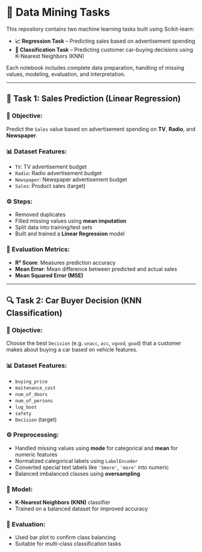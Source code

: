 # 🧠 Data Mining Tasks

This repository contains two machine learning tasks built using Scikit-learn:

- **📈 Regression Task** – Predicting sales based on advertisement spending
- **🧪 Classification Task** – Predicting customer car-buying decisions using K-Nearest Neighbors (KNN)

Each notebook includes complete data preparation, handling of missing values, modeling, evaluation, and interpretation.

---

## 🔨 Task 1: Sales Prediction (Linear Regression)

### 🎯 Objective:
Predict the `Sales` value based on advertisement spending on **TV**, **Radio**, and **Newspaper**.

### 📊 Dataset Features:
- `TV`: TV advertisement budget
- `Radio`: Radio advertisement budget
- `Newspaper`: Newspaper advertisement budget
- `Sales`: Product sales (target)

### ⚙️ Steps:
- Removed duplicates
- Filled missing values using **mean imputation**
- Split data into training/test sets
- Built and trained a **Linear Regression** model

### 📐 Evaluation Metrics:
- **R² Score**: Measures prediction accuracy
- **Mean Error**: Mean difference between predicted and actual sales
- **Mean Squared Error (MSE)**


---

## 🔍 Task 2: Car Buyer Decision (KNN Classification)

### 🎯 Objective:
Choose the best `Decision` (e.g. `unacc`, `acc`, `vgood`, `good`) that a customer makes about buying a car based on vehicle features.

### 📊 Dataset Features:
- `buying_price`
- `maitenance_cost`
- `num_of_doors`
- `num_of_persons`
- `lug_boot`
- `safety`
- `Decision` (target)

### ⚙️ Preprocessing:
- Handled missing values using **mode** for categorical and **mean** for numeric features
- Normalized categorical labels using `LabelEncoder`
- Converted special text labels like `'5more'`, `'more'` into numeric
- Balanced imbalanced classes using **oversampling**

### 🤖 Model:
- **K-Nearest Neighbors (KNN)** classifier
- Trained on a balanced dataset for improved accuracy

### 📐 Evaluation:
- Used bar plot to confirm class balancing
- Suitable for multi-class classification tasks
